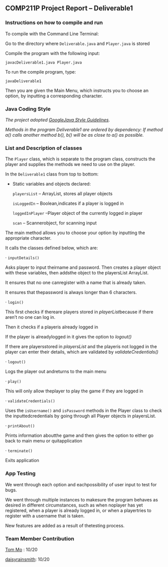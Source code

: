 ## COMP211P Project Report – Deliverable1

### Instructions on how to compile and run

To compile with the Command Line Terminal:

Go to the directory where `Deliverable.java` and `Player.java` is stored

Compile the program with the following input:

```
javacDeliverable1.java Player.java
```

To run the compile program, type: 

```
javaDeliverable1
```

Then you are given the Main Menu, which instructs you to choose an option, by inputting a corresponding character. 

### Java Coding Style

*The project adopted [GoogleJava Style Guidelines](https://google.github.io/styleguide/javaguide.html#s5.3-camel-case)*.

*Methods in the program Deliverable1 are ordered by dependency: If method a() calls another method b(), b() will be as close to a() as possible.*

### List and Description of classes

The `Player` class, which is separate to the program class, constructs the player and supplies the methods we need to use on the player. 

In the `Deliverable1` class from top to bottom: 

- Static variables and objects declared: 

  `playersList` – ArrayList, stores all player objects

  `isLoggedIn` – Boolean,indicates if a player is logged in

  `loggedInPlayer` –Player object of the currently logged in player

  `scan` – Scannerobject, for scanning input

The main method allows you to choose your option by inputting the appropriate character. 

It calls the classes defined below, which are: 

·       `inputDetails()`

Asks player to input theirname and password. Then creates a player object with these variables, then addsthe object to the playersList ArrayList. 

It ensures that no one canregister with a name that is already taken. 

It ensures that thepassword is always longer than 6 characters. 

·       `login()`

This first checks if thereare players stored in *playerList*because if there aren’t no one can log in. 

Then it checks if a playeris already logged in

If the player is alreadylogged in it gives the option to *logout()*

If there are playersstored in *playersList* and the playeris not logged in the player can enter their details, which are validated by *validateCredentials()*

·       `logout()`

Logs the player out andreturns to the main menu

·       `play()`

This will only allow theplayer to play the game if they are logged in

·       `validateCredentials()`

Uses the `isUsername()` and `isPassword` methods in the Player class to check the inputtedcredentials by going through all Player objects in playersList. 

·       `printAbout()`

Prints information aboutthe game and then gives the option to either go back to main menu or quitapplication

·       `terminate()`

Exits application

### App Testing

We went through each option and eachpossibility of user input to test for bugs. 

We went through multiple instances to makesure the program behaves as desired in different circumstances, such as when noplayer has yet registered, when a player is already logged in, or when a playertries to register with a username that is taken.

New features are added as a result of thetesting process. 

### Team Member Contribution

[Tom Mo](https://github.com/merlin217) : 10/20

[daisyrainsmith](https://github.com/daisyrainsmith): 10/20
